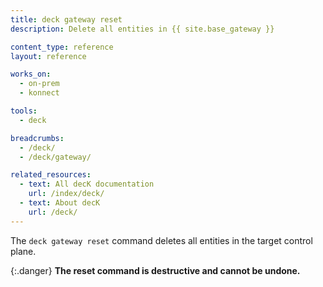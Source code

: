 ```yaml
---
title: deck gateway reset
description: Delete all entities in {{ site.base_gateway }}

content_type: reference
layout: reference

works_on:
  - on-prem
  - konnect

tools:
  - deck

breadcrumbs:
  - /deck/
  - /deck/gateway/

related_resources:
  - text: All decK documentation
    url: /index/deck/
  - text: About decK
    url: /deck/
---
```


The `deck gateway reset` command deletes all entities in the target control plane.

{:.danger}
**The reset command is destructive and cannot be undone.**
